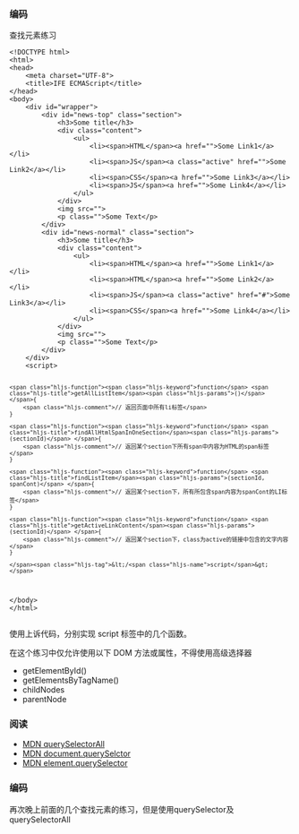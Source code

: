 ﻿<!DOCTYPE html>
<html>
<head><meta charset="utf-8"><meta http-equiv="X-UA-Compatible" content="IE=edge,chrome=1"><meta name="renderer" content="webkit"><meta name="viewport" content="width=device-width, initial-scale=1, maximum-scale=1, minimum-scale=1, user-scalable=no"><meta name="format-detection" content="telephone=no"><meta name="apple-mobile-web-app-capable" content="yes"><meta name="keywords" content="百度, 百度前端, 百度前端学院, 百度前端技术学院, 前端, 前端开发, web前端, 前端开发工程师, CSS, JavaScript, HTML, Web标准"><meta name="description" content="百度前端技术学院是面向大学生的前端技术学习平台，由百度创办的免费前端技术学习实践、交流、分享平台"><link rel="shortcut icon" href="//ife.baidu.com/2018/asset/common/img/favicon_24c70cf.ico" type="image/x-icon"><link rel="icon" href="//ife.baidu.com/2018/asset/common/img/favicon_24c70cf.ico" type="image/x-icon"><link rel="bookmark" href="//ife.baidu.com/2018/asset/common/img/favicon_24c70cf.ico" type="image/x-icon">



<h3 id="-">编码</h3>
<p>查找元素练习</p>
<pre><code><span class="hljs-meta">&lt;!DOCTYPE html&gt;</span>
<span class="hljs-tag">&lt;<span class="hljs-name">html</span>&gt;</span>
<span class="hljs-tag">&lt;<span class="hljs-name">head</span>&gt;</span>
    <span class="hljs-tag">&lt;<span class="hljs-name">meta</span> <span class="hljs-attr">charset</span>=<span class="hljs-string">"UTF-8"</span>&gt;</span>    
    <span class="hljs-tag">&lt;<span class="hljs-name">title</span>&gt;</span>IFE ECMAScript<span class="hljs-tag">&lt;/<span class="hljs-name">title</span>&gt;</span>
<span class="hljs-tag">&lt;/<span class="hljs-name">head</span>&gt;</span>
<span class="hljs-tag">&lt;<span class="hljs-name">body</span>&gt;</span>        
    <span class="hljs-tag">&lt;<span class="hljs-name">div</span> <span class="hljs-attr">id</span>=<span class="hljs-string">"wrapper"</span>&gt;</span>
        <span class="hljs-tag">&lt;<span class="hljs-name">div</span> <span class="hljs-attr">id</span>=<span class="hljs-string">"news-top"</span> <span class="hljs-attr">class</span>=<span class="hljs-string">"section"</span>&gt;</span>
            <span class="hljs-tag">&lt;<span class="hljs-name">h3</span>&gt;</span>Some title<span class="hljs-tag">&lt;/<span class="hljs-name">h3</span>&gt;</span>
            <span class="hljs-tag">&lt;<span class="hljs-name">div</span> <span class="hljs-attr">class</span>=<span class="hljs-string">"content"</span>&gt;</span>
                <span class="hljs-tag">&lt;<span class="hljs-name">ul</span>&gt;</span>
                    <span class="hljs-tag">&lt;<span class="hljs-name">li</span>&gt;</span><span class="hljs-tag">&lt;<span class="hljs-name">span</span>&gt;</span>HTML<span class="hljs-tag">&lt;/<span class="hljs-name">span</span>&gt;</span><span class="hljs-tag">&lt;<span class="hljs-name">a</span> <span class="hljs-attr">href</span>=<span class="hljs-string">""</span>&gt;</span>Some Link1<span class="hljs-tag">&lt;/<span class="hljs-name">a</span>&gt;</span><span class="hljs-tag">&lt;/<span class="hljs-name">li</span>&gt;</span>
                    <span class="hljs-tag">&lt;<span class="hljs-name">li</span>&gt;</span><span class="hljs-tag">&lt;<span class="hljs-name">span</span>&gt;</span>JS<span class="hljs-tag">&lt;/<span class="hljs-name">span</span>&gt;</span><span class="hljs-tag">&lt;<span class="hljs-name">a</span> <span class="hljs-attr">class</span>=<span class="hljs-string">"active"</span> <span class="hljs-attr">href</span>=<span class="hljs-string">""</span>&gt;</span>Some Link2<span class="hljs-tag">&lt;/<span class="hljs-name">a</span>&gt;</span><span class="hljs-tag">&lt;/<span class="hljs-name">li</span>&gt;</span>
                    <span class="hljs-tag">&lt;<span class="hljs-name">li</span>&gt;</span><span class="hljs-tag">&lt;<span class="hljs-name">span</span>&gt;</span>CSS<span class="hljs-tag">&lt;/<span class="hljs-name">span</span>&gt;</span><span class="hljs-tag">&lt;<span class="hljs-name">a</span> <span class="hljs-attr">href</span>=<span class="hljs-string">""</span>&gt;</span>Some Link3<span class="hljs-tag">&lt;/<span class="hljs-name">a</span>&gt;</span><span class="hljs-tag">&lt;/<span class="hljs-name">li</span>&gt;</span>
                    <span class="hljs-tag">&lt;<span class="hljs-name">li</span>&gt;</span><span class="hljs-tag">&lt;<span class="hljs-name">span</span>&gt;</span>JS<span class="hljs-tag">&lt;/<span class="hljs-name">span</span>&gt;</span><span class="hljs-tag">&lt;<span class="hljs-name">a</span> <span class="hljs-attr">href</span>=<span class="hljs-string">""</span>&gt;</span>Some Link4<span class="hljs-tag">&lt;/<span class="hljs-name">a</span>&gt;</span><span class="hljs-tag">&lt;/<span class="hljs-name">li</span>&gt;</span>
                <span class="hljs-tag">&lt;/<span class="hljs-name">ul</span>&gt;</span>
            <span class="hljs-tag">&lt;/<span class="hljs-name">div</span>&gt;</span>
            <span class="hljs-tag">&lt;<span class="hljs-name">img</span> <span class="hljs-attr">src</span>=<span class="hljs-string">""</span>&gt;</span>
            <span class="hljs-tag">&lt;<span class="hljs-name">p</span> <span class="hljs-attr">class</span>=<span class="hljs-string">""</span>&gt;</span>Some Text<span class="hljs-tag">&lt;/<span class="hljs-name">p</span>&gt;</span>
        <span class="hljs-tag">&lt;/<span class="hljs-name">div</span>&gt;</span>
        <span class="hljs-tag">&lt;<span class="hljs-name">div</span> <span class="hljs-attr">id</span>=<span class="hljs-string">"news-normal"</span> <span class="hljs-attr">class</span>=<span class="hljs-string">"section"</span>&gt;</span>
            <span class="hljs-tag">&lt;<span class="hljs-name">h3</span>&gt;</span>Some title<span class="hljs-tag">&lt;/<span class="hljs-name">h3</span>&gt;</span>
            <span class="hljs-tag">&lt;<span class="hljs-name">div</span> <span class="hljs-attr">class</span>=<span class="hljs-string">"content"</span>&gt;</span>
                <span class="hljs-tag">&lt;<span class="hljs-name">ul</span>&gt;</span>
                    <span class="hljs-tag">&lt;<span class="hljs-name">li</span>&gt;</span><span class="hljs-tag">&lt;<span class="hljs-name">span</span>&gt;</span>HTML<span class="hljs-tag">&lt;/<span class="hljs-name">span</span>&gt;</span><span class="hljs-tag">&lt;<span class="hljs-name">a</span> <span class="hljs-attr">href</span>=<span class="hljs-string">""</span>&gt;</span>Some Link1<span class="hljs-tag">&lt;/<span class="hljs-name">a</span>&gt;</span><span class="hljs-tag">&lt;/<span class="hljs-name">li</span>&gt;</span>
                    <span class="hljs-tag">&lt;<span class="hljs-name">li</span>&gt;</span><span class="hljs-tag">&lt;<span class="hljs-name">span</span>&gt;</span>HTML<span class="hljs-tag">&lt;/<span class="hljs-name">span</span>&gt;</span><span class="hljs-tag">&lt;<span class="hljs-name">a</span> <span class="hljs-attr">href</span>=<span class="hljs-string">""</span>&gt;</span>Some Link2<span class="hljs-tag">&lt;/<span class="hljs-name">a</span>&gt;</span><span class="hljs-tag">&lt;/<span class="hljs-name">li</span>&gt;</span>
                    <span class="hljs-tag">&lt;<span class="hljs-name">li</span>&gt;</span><span class="hljs-tag">&lt;<span class="hljs-name">span</span>&gt;</span>JS<span class="hljs-tag">&lt;/<span class="hljs-name">span</span>&gt;</span><span class="hljs-tag">&lt;<span class="hljs-name">a</span> <span class="hljs-attr">class</span>=<span class="hljs-string">"active"</span> <span class="hljs-attr">href</span>=<span class="hljs-string">"#"</span>&gt;</span>Some Link3<span class="hljs-tag">&lt;/<span class="hljs-name">a</span>&gt;</span><span class="hljs-tag">&lt;/<span class="hljs-name">li</span>&gt;</span>
                    <span class="hljs-tag">&lt;<span class="hljs-name">li</span>&gt;</span><span class="hljs-tag">&lt;<span class="hljs-name">span</span>&gt;</span>CSS<span class="hljs-tag">&lt;/<span class="hljs-name">span</span>&gt;</span><span class="hljs-tag">&lt;<span class="hljs-name">a</span> <span class="hljs-attr">href</span>=<span class="hljs-string">""</span>&gt;</span>Some Link4<span class="hljs-tag">&lt;/<span class="hljs-name">a</span>&gt;</span><span class="hljs-tag">&lt;/<span class="hljs-name">li</span>&gt;</span>
                <span class="hljs-tag">&lt;/<span class="hljs-name">ul</span>&gt;</span>
            <span class="hljs-tag">&lt;/<span class="hljs-name">div</span>&gt;</span>
            <span class="hljs-tag">&lt;<span class="hljs-name">img</span> <span class="hljs-attr">src</span>=<span class="hljs-string">""</span>&gt;</span>
            <span class="hljs-tag">&lt;<span class="hljs-name">p</span> <span class="hljs-attr">class</span>=<span class="hljs-string">""</span>&gt;</span>Some Text<span class="hljs-tag">&lt;/<span class="hljs-name">p</span>&gt;</span>
        <span class="hljs-tag">&lt;/<span class="hljs-name">div</span>&gt;</span>      
    <span class="hljs-tag">&lt;/<span class="hljs-name">div</span>&gt;</span>
    <span class="hljs-tag">&lt;<span class="hljs-name">script</span>&gt;</span><span class="actionscript">

    <span class="hljs-function"><span class="hljs-keyword">function</span> <span class="hljs-title">getAllListItem</span><span class="hljs-params">()</span> </span>{
        <span class="hljs-comment">// 返回页面中所有li标签</span>
    }

    <span class="hljs-function"><span class="hljs-keyword">function</span> <span class="hljs-title">findAllHtmlSpanInOneSection</span><span class="hljs-params">(sectionId)</span> </span>{
        <span class="hljs-comment">// 返回某个section下所有span中内容为HTML的span标签</span>
    }

    <span class="hljs-function"><span class="hljs-keyword">function</span> <span class="hljs-title">findListItem</span><span class="hljs-params">(sectionId, spanCont)</span> </span>{
        <span class="hljs-comment">// 返回某个section下，所有所包含span内容为spanCont的LI标签</span>
    }

    <span class="hljs-function"><span class="hljs-keyword">function</span> <span class="hljs-title">getActiveLinkContent</span><span class="hljs-params">(sectionId)</span> </span>{
        <span class="hljs-comment">// 返回某个section下，class为active的链接中包含的文字内容</span>
    }

    </span><span class="hljs-tag">&lt;/<span class="hljs-name">script</span>&gt;</span>
<span class="hljs-tag">&lt;/<span class="hljs-name">body</span>&gt;</span>
<span class="hljs-tag">&lt;/<span class="hljs-name">html</span>&gt;</span>
</code></pre><p>使用上诉代码，分别实现 script 标签中的几个函数。</p>
<p>在这个练习中仅允许使用以下 DOM 方法或属性，不得使用高级选择器</p>
<ul>
<li>getElementById()</li>
<li>getElementsByTagName()</li>
<li>childNodes</li>
<li>parentNode</li>
</ul>
<h3 id="-">阅读</h3>
<ul>
<li><a href="https://developer.mozilla.org/en-US/docs/Web/API/Element/querySelectorAll">MDN querySelectorAll</a></li>
<li><a href="https://developer.mozilla.org/zh-CN/docs/Web/API/Document/querySelector">MDN document.querySelctor</a></li>
<li><a href="https://developer.mozilla.org/zh-CN/docs/Web/API/Element/querySelector">MDN element.querySelector</a></li>
</ul>
<h3 id="-">编码</h3>
<p>再次晚上前面的几个查找元素的练习，但是使用querySelector及querySelectorAll</p>
</html>